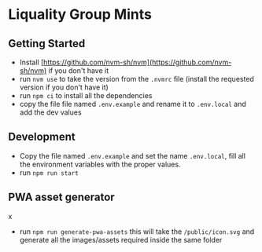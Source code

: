 # Liquality Group Mints

## Getting Started

- Install [https://github.com/nvm-sh/nvm](https://github.com/nvm-sh/nvm) if you don't have it
- run `nvm use` to take the version from the `.nvmrc` file (install the requested version if you don't have it)
- run `npm ci` to install all the dependencies
- copy the file file named `.env.example` and rename it to `.env.local` and add the dev values

## Development

- Copy the file named `.env.example` and set the name `.env.local`, fill all the environment variables with the proper values.
- run `npm run start`

## PWA asset generator

x

- run `npm run generate-pwa-assets` this will take the `/public/icon.svg` and generate all the images/assets required inside the same folder

